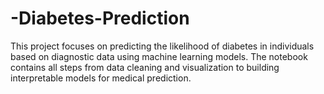 # -Diabetes-Prediction
This project focuses on predicting the likelihood of diabetes in individuals based on diagnostic data using machine learning models. The notebook contains all steps from data cleaning and visualization to building interpretable models for medical prediction.
